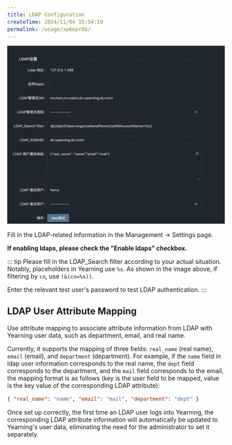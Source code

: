 ```yaml
---
title: LDAP Configuration
createTime: 2024/11/04 15:54:19
permalink: /usage/xp6epr8b/
---
```


![LDAP Configuration](/images/ldap01.png)

Fill in the LDAP-related information in the Management -> Settings page.

**If enabling ldaps, please check the "Enable ldaps" checkbox.**

::: tip
Please fill in the LDAP_Search filter according to your actual situation. Notably, placeholders in Yearning use `%s`. As shown in the image above, if filtering by `cn`, use `(&(cn=%s))`.

Enter the relevant test user's password to test LDAP authentication.
:::

## LDAP User Attribute Mapping

Use attribute mapping to associate attribute information from LDAP with Yearning user data, such as department, email, and real name.

Currently, it supports the mapping of three fields: `real_name` (real name), `email` (email), and `department` (department). For example, if the `name` field in ldap user information corresponds to the real name, the `dept` field corresponds to the department, and the `mail` field corresponds to the email, the mapping format is as follows (key is the user field to be mapped, value is the key value of the corresponding LDAP attribute):

```json
{ "real_name": "name", "email": "mail", "department": "dept" } 
```

Once set up correctly, the first time an LDAP user logs into Yearning, the corresponding LDAP attribute information will automatically be updated to Yearning's user data, eliminating the need for the administrator to set it separately.